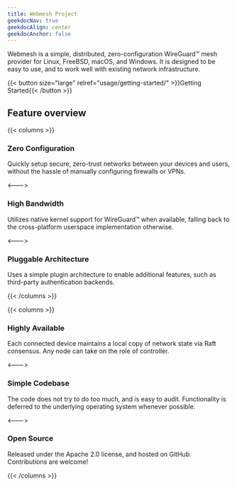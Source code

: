 ```yaml
---
title: Webmesh Project
geekdocNav: true
geekdocAlign: center
geekdocAnchor: false
---
```


Webmesh is a simple, distributed, zero-configuration WireGuard™ mesh provider for Linux, FreeBSD, macOS, and Windows.
It is designed to be easy to use, and to work well with existing network infrastructure.

{{< button size="large" relref="usage/getting-started/" >}}Getting Started{{< /button >}}

## Feature overview

{{< columns >}}

### Zero Configuration

Quickly setup secure, zero-trust networks between your devices and users, without the hassle of manually configuring firewalls or VPNs.

<--->

### High Bandwidth

Utilizes native kernel support for WireGuard™ when available, falling back to the cross-platform userspace implementation otherwise.

<--->

### Pluggable Architecture

Uses a simple plugin architecture to enable additional features, such as third-party authentication backends.

{{< /columns >}}

{{< columns >}}

### Highly Available

Each connected device maintains a local copy of network state via Raft consensus. Any node can take on the role of controller.

<--->

### Simple Codebase

The code does not try to do too much, and is easy to audit. Functionality is deferred to the underlying operating system whenever possible.

<--->

### Open Source

Released under the Apache 2.0 license, and hosted on GitHub. Contributions are welcome!

{{< /columns >}}
